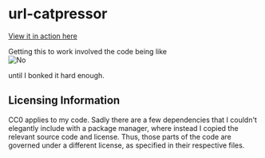 # url-catpressor

[View it in action here](https://stefnotch.github.io/url-catpressor/)

Getting this to work involved the code being like  
![No](https://c.tenor.com/LAHdIKYb2U8AAAAd/cat-glitch.gif)

until I bonked it hard enough.

## Licensing Information

CC0 applies to my code. Sadly there are a few dependencies that I couldn't elegantly include with a package manager, where instead I copied the relevant source code and license.
Thus, those parts of the code are governed under a different license, as specified in their respective files.
